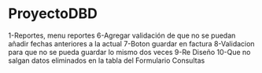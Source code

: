 # ProyectoDBD
1-Reportes, menu reportes
6-Agregar validación de que no se puedan añadir fechas anteriores a la actual
7-Boton guardar en factura
8-Validacion para que no se pueda guardar lo mismo dos veces
9-Re Diseño
10-Que no salgan datos eliminados en la tabla del Formulario Consultas
